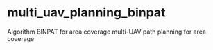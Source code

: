# multi_uav_planning_binpat
Algorithm BINPAT for area coverage multi-UAV path planning for area coverage 
